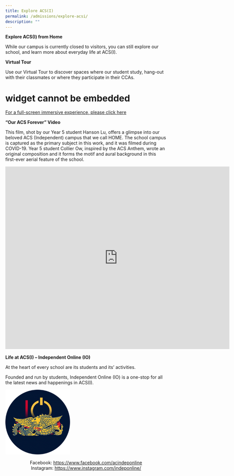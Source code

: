```yaml
---
title: Explore ACS(I)
permalink: /admissions/explore-acsi/
description: ""
---
```

**Explore ACS(I) from Home**

While our campus is currently closed to visitors, you can still explore our school, and learn more about everyday life at ACS(I).

**Virtual Tour**

Use our Virtual Tour to discover spaces where our student study, hang-out with their classmates or where they participate in their CCAs.

# widget cannot be embedded

<a href="https://vthere.at/acsi" target="_blank">For a full-screen immersive experience, please click here</a>

**“Our ACS Forever” Video**

This film, shot by our Year 5 student Hanson Lu, offers a glimpse into our beloved ACS (Independent) campus that we call HOME. The school campus is captured as the primary subject in this work, and it was filmed during COVID-19. Year 5 student Collier Ow, inspired by the ACS Anthem, wrote an original composition and it forms the motif and aural background in this first-ever aerial feature of the school.

<iframe width="700" height="570" src="https://www.youtube.com/embed/F8jKxGumCTk" title="Our ACS Forever - ACS (Independent) e-Open House 2020" frameborder="0" allow="accelerometer; autoplay; clipboard-write; encrypted-media; gyroscope; picture-in-picture; web-share" allowfullscreen></iframe>


**Life at ACS(I) – Independent Online (IO)**

At the heart of every school are its students and its’ activities.

Founded and run by students, Independent Online (IO) is a one-stop for all the latest news and happenings in ACS(I).

<a href="https://www.facebook.com/acindeponline" target = "_blank"> <img src="/images/Picture2-300x300.png" style="width:40%"></a>

<center>Facebook: <a href="https://www.facebook.com/acindeponline" >https://www.facebook.com/acindeponline</a> <br>
Instagram: <a href="https://www.instagram.com/indeponline/">https://www.instagram.com/indeponline/</a></center>